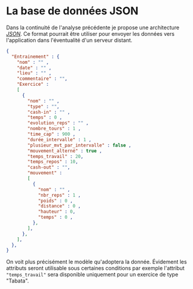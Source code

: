 # La base de données JSON

Dans la continuité de l'analyse précédente je propose une architecture *[JSON](https://fr.wikipedia.org/wiki/JavaScript_Object_Notation)*. Ce format pourrait être utiliser pour envoyer les données vers l'application dans l'éventualité d'un serveur distant.

```json
{
  "Entrainement" : {
    "nom" : "" ,
    "date" : "" ,
    "lieu" : "" ,
    "commentaire" : "",
    "Exercice" : 
    [
      {
        "nom" : "" ,
        "type" : "",
        "cash-in" : "" ,
        "temps" : 0 ,
        "evolution_reps" : "" ,
        "nombre_tours" : 1 ,
        "time_cap" : 900 ,
        "durée_intervalle" : 1 ,
        "plusieur_mvt_par_intervalle" : false ,
        "mouvement_alterné" : true ,
        "temps_travail" : 20,
        "temps_repos" : 10,
        "cash-out" : "",
        "mouvement" : 
        [
          {
            "nom" : "" ,
            "nbr_reps" : 1 ,
            "poids" : 0 ,
            "distance" : 0 ,
            "hauteur" : 0,
            "temps" : 0 ,
          },
        ],
      },
    ],
  },
}
```

On voit plus précisément le modèle qu'adoptera la donnée. Évidement les attributs seront utilisable sous certaines conditions par exemple l'attribut `"temps_travail"` sera disponible uniquement pour un exercice de type "Tabata".